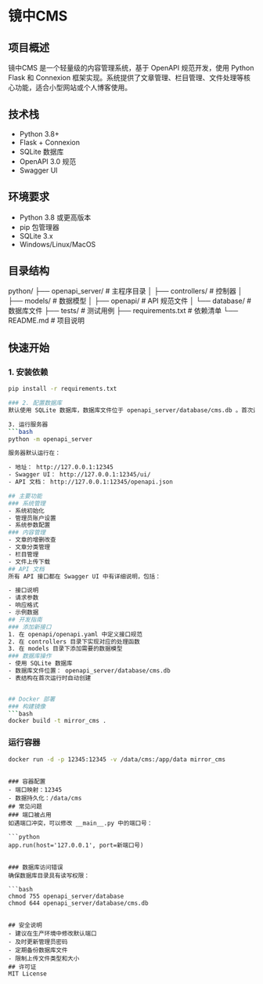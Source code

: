 # 镜中CMS

## 项目概述
镜中CMS 是一个轻量级的内容管理系统，基于 OpenAPI 规范开发，使用 Python Flask 和 Connexion 框架实现。系统提供了文章管理、栏目管理、文件处理等核心功能，适合小型网站或个人博客使用。

## 技术栈
- Python 3.8+
- Flask + Connexion
- SQLite 数据库
- OpenAPI 3.0 规范
- Swagger UI

## 环境要求
- Python 3.8 或更高版本
- pip 包管理器
- SQLite 3.x
- Windows/Linux/MacOS

## 目录结构
python/
├── openapi_server/        # 主程序目录
│   ├── controllers/       # 控制器
│   ├── models/           # 数据模型
│   ├── openapi/          # API 规范文件
│   └── database/         # 数据库文件
├── tests/                # 测试用例
├── requirements.txt      # 依赖清单
└── README.md            # 项目说明

## 快速开始

### 1. 安装依赖
```bash
pip install -r requirements.txt

### 2. 配置数据库
默认使用 SQLite 数据库，数据库文件位于 openapi_server/database/cms.db 。首次运行时会自动创建数据库。

3. 运行服务器
```bash
python -m openapi_server

服务器默认运行在：

- 地址： http://127.0.0.1:12345
- Swagger UI： http://127.0.0.1:12345/ui/
- API 文档： http://127.0.0.1:12345/openapi.json

## 主要功能
### 系统管理
- 系统初始化
- 管理员账户设置
- 系统参数配置
### 内容管理
- 文章的增删改查
- 文章分类管理
- 栏目管理
- 文件上传下载
## API 文档
所有 API 接口都在 Swagger UI 中有详细说明，包括：

- 接口说明
- 请求参数
- 响应格式
- 示例数据
## 开发指南
### 添加新接口
1. 在 openapi/openapi.yaml 中定义接口规范
2. 在 controllers 目录下实现对应的处理函数
3. 在 models 目录下添加需要的数据模型
### 数据库操作
- 使用 SQLite 数据库
- 数据库文件位置： openapi_server/database/cms.db
- 表结构在首次运行时自动创建


## Docker 部署
### 构建镜像
```bash
docker build -t mirror_cms .
 ```

### 运行容器
```bash
docker run -d -p 12345:12345 -v /data/cms:/app/data mirror_cms
 ```
```

### 容器配置
- 端口映射：12345
- 数据持久化：/data/cms
## 常见问题
### 端口被占用
如遇端口冲突，可以修改 __main__.py 中的端口号：

```python
app.run(host='127.0.0.1', port=新端口号)
 ```
```

### 数据库访问错误
确保数据库目录具有读写权限：

```bash
chmod 755 openapi_server/database
chmod 644 openapi_server/database/cms.db
 ```
```

## 安全说明
- 建议在生产环境中修改默认端口
- 及时更新管理员密码
- 定期备份数据库文件
- 限制上传文件类型和大小
## 许可证
MIT License

